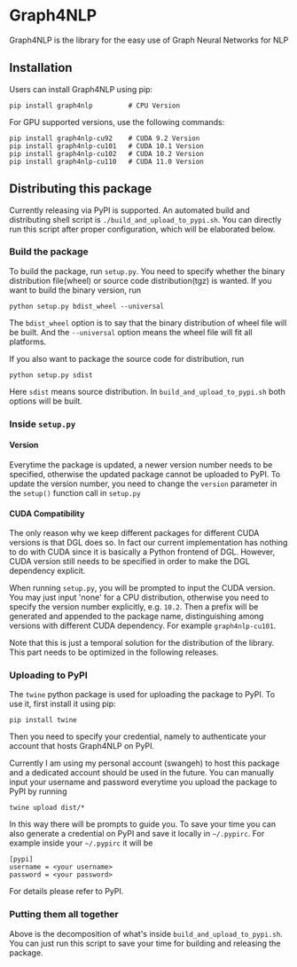 # Graph4NLP
Graph4NLP is the library for the easy use of Graph Neural Networks for NLP

## Installation
Users can install Graph4NLP using pip:
```shell
pip install graph4nlp         # CPU Version
```

For GPU supported versions, use the following commands:
```shell
pip install graph4nlp-cu92    # CUDA 9.2 Version
pip install graph4nlp-cu101   # CUDA 10.1 Version
pip install graph4nlp-cu102   # CUDA 10.2 Version
pip install graph4nlp-cu110   # CUDA 11.0 Version
```

## Distributing this package
Currently releasing via PyPI is supported. An automated build and distributing shell script is `./build_and_upload_to_pypi.sh`.
You can directly run this script after proper configuration, which will be elaborated below.

### Build the package
To build the package, run `setup.py`. You need to specify whether the binary distribution file(wheel) or source code distribution(tgz)
is wanted. If you want to build the binary version, run
```shell
python setup.py bdist_wheel --universal
```
The `bdist_wheel` option is to say that the binary distribution of wheel file will be built. And the `--universal` option
means the wheel file will fit all platforms.

If you also want to package the source code for distribution, run
```shell
python setup.py sdist
```
Here `sdist` means source distribution. In `build_and_upload_to_pypi.sh` both options will be built. 

### Inside `setup.py`
#### Version 
Everytime the package is updated, a newer version number needs to be specified, otherwise the updated package
cannot be uploaded to PyPI. To update the version number, you need to change the `version` parameter in the `setup()`
  function call in `setup.py`
  
#### CUDA Compatibility
The only reason why we keep different packages for different CUDA versions is that DGL does so.
In fact our current implementation has nothing to do with CUDA since it is basically a Python frontend of DGL. 
However, CUDA version still needs to be specified in order to make the DGL dependency explicit. 

When running `setup.py`, you will be prompted to input the CUDA version. 
You may just input 'none' for a CPU distribution, otherwise you need to specify the version number explicitly, e.g. `10.2`. 
Then a prefix will be generated and appended to the package name, distinguishing among versions with different CUDA dependency.
For example `graph4nlp-cu101`.

Note that this is just a temporal solution for the distribution of the library.
This part needs to be optimized in the following releases.

### Uploading to PyPI
The `twine` python package is used for uploading the package to PyPI. To use it, first install it using pip:
```shell
pip install twine
```

Then you need to specify your credential, namely to authenticate your account that hosts Graph4NLP on PyPI.

Currently I am using my personal account (swangeh) to host this package and a dedicated account should be used in the future.
You can manually input your username and password everytime you upload the package to PyPI by running
```shell
twine upload dist/*
```
In this way there will be prompts to guide you. 
To save your time you can also generate a credential on PyPI and save it locally in `~/.pypirc`. 
For example inside your `~/.pypirc` it will be
```text
[pypi]
username = <your username>
password = <your password>
```
For details please refer to PyPI.

### Putting them all together
Above is the decomposition of what's inside `build_and_upload_to_pypi.sh`.
You can just run this script to save your time for building and releasing the package.